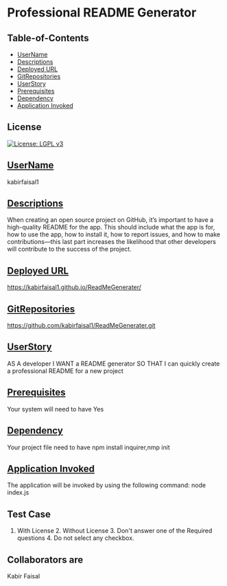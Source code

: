
# Professional README Generator

  ## Table-of-Contents
  * [UserName](#username)
  * [Descriptions](#descriptions)
  * [Deployed URL](#deployed-url)
  * [GitRepositories](#gitrepositories)
  * [UserStory](#userstory)
  * [Prerequisites](#prerequisites)
  * [Dependency](#dependency)
  * [Application Invoked](#application-invoked)

  ## License 
  [![License: LGPL v3](https://img.shields.io/badge/License-LGPL%20v3-blue.svg)](https://www.gnu.org/licenses/lgpl-3.0)
   

  ## [UserName](#table-of-contents)
  kabirfaisal1
    
  ## [Descriptions](#table-of-contents)
  When creating an open source project on GitHub, it’s important to have a high-quality README for the app. This should include what the app is for, how to use the app, how to install it, how to report issues, and how to make contributions—this last part increases the likelihood that other developers will contribute to the success of the project.
   
  ## [Deployed URL](#table-of-contents)
  https://kabirfaisal1.github.io/ReadMeGenerater/

  ## [GitRepositories](#table-of-contents)
  https://github.com/kabirfaisal1/ReadMeGenerater.git

  ## [UserStory](#table-of-contents)
  AS A developer I WANT a README generator SO THAT I can quickly create a professional README for a new project
  
  ## [Prerequisites](#table-of-contents)
  Your system will need to have
  Yes

  ## [Dependency](#table-of-contents)
  Your project file need to have
  npm install inquirer,nmp init

  ## [Application Invoked](#table-of-contents)
  The application will be invoked by using the following command:
  node index.js

  ## Test Case
  1. With License 2. Without License 3. Don't answer one of the Required questions 4. Do not select any checkbox.

  ## Collaborators are
  Kabir Faisal
 
